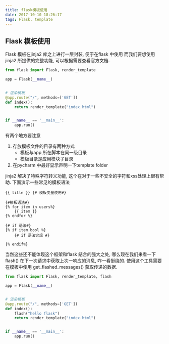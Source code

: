 ```yaml
---
title: flask模板使用
date: 2017-10-10 18:26:17
tags: Flask, template
---
```

## Flask 模板使用
Flask 模板在jinja2 库之上进行一层封装, 便于在flask 中使用
而我们要想使用jinja2 所提供的完整功能, 可以根据需要查看官方文档. 

```python
from flask import Flask, render_template

app = Flask(__name__)


# 渲染模板
@app.route("/", methods=['GET'])
def index():
    return render_template("index.html")


if __name__ == '__main__':
    app.run()
```
有两个地方要注意
1. 存放模板文件的目录有两种方式
    * 模板与app 所在脚本在同一级目录
    * 模板目录是应用模块子目录
2. 在pycharm 中最好显示声明一下template folder

jinja2 解决了特殊字符转义功能, 这个在对于一些不安全的字符和xss处理上很有帮助. 
下面演示一些常见的模板语法
```jinja2
{{ title }} {# 模板变量使用#}

{#模板语法#}
{% for item in users%}
    {{ item }}
{% endfor %}

{# if 语法#}
{% if item.bool %}
    {# if 语法实现 #}

{% endif%}
```
当然这些还不能体现这个框架和flask 结合的强大之处, 哪么现在我们来看一下flash() 在下一次请求中获取上次一响应的消息, 咋一看挺绕的.
使用这个工具需要在模板中使用 get_flashed_messages() 获取传递的数据.
```python
from flask import Flask, render_template, flash

app = Flask(__name__)


# 渲染模板
@app.route("/", methods=['GET'])
def index():
    flash("hello flask")
    return render_template("index.html")


if __name__ == '__main__':
    app.run()
```